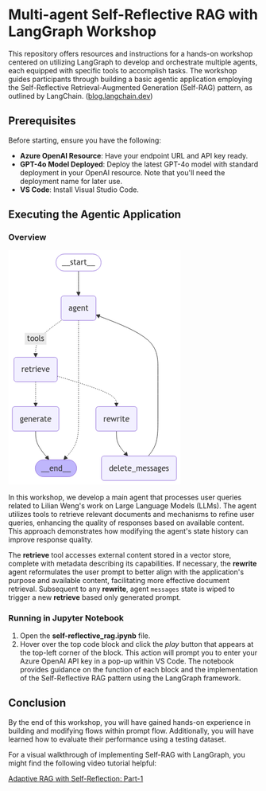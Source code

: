 # Multi-agent Self-Reflective RAG with LangGraph Workshop

This repository offers resources and instructions for a hands-on workshop centered on utilizing LangGraph to develop and orchestrate multiple agents, each equipped with specific tools to accomplish tasks. The workshop guides participants through building a basic agentic application employing the Self-Reflective Retrieval-Augmented Generation (Self-RAG) pattern, as outlined by LangChain. ([blog.langchain.dev](https://blog.langchain.dev/agentic-rag-with-langgraph/?utm_source=chatgpt.com))

## Prerequisites

Before starting, ensure you have the following:

- **Azure OpenAI Resource**: Have your endpoint URL and API key ready.
- **GPT-4o Model Deployed**: Deploy the latest GPT-4o model with standard deployment in your OpenAI resource. Note that you'll need the deployment name for later use.
- **VS Code**: Install Visual Studio Code.

## Executing the Agentic Application

### Overview

![diagram.png](diagram.png)

In this workshop, we develop a main agent that processes user queries related to Lilian Weng's work on Large Language Models (LLMs). The agent utilizes tools to retrieve relevant documents and mechanisms to refine user queries, enhancing the quality of responses based on available content. This approach demonstrates how modifying the agent's state history can improve response quality.

The **retrieve** tool accesses external content stored in a vector store, complete with metadata describing its capabilities. If necessary, the **rewrite** agent reformulates the user prompt to better align with the application's purpose and available content, facilitating more effective document retrieval. Subsequent to any **rewrite**, agent `messages` state is wiped to trigger a new **retrieve** based only generated prompt.

### Running in Jupyter Notebook

1. Open the **self-reflective_rag.ipynb** file.
2. Hover over the top code block and click the *play* button that appears at the top-left corner of the block. This action will prompt you to enter your Azure OpenAI API key in a pop-up within VS Code. The notebook provides guidance on the function of each block and the implementation of the Self-Reflective RAG pattern using the LangGraph framework.

## Conclusion

By the end of this workshop, you will have gained hands-on experience in building and modifying flows within prompt flow. Additionally, you will have learned how to evaluate their performance using a testing dataset.

For a visual walkthrough of implementing Self-RAG with LangGraph, you might find the following video tutorial helpful:

[Adaptive RAG with Self-Reflection: Part-1](https://www.youtube.com/watch?v=8UZCmQ8hP9c&utm_source=chatgpt.com)